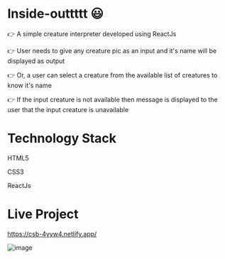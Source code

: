 # Inside-outtttt 😃

👉 A simple creature interpreter developed using ReactJs

👉 User needs to give any creature pic as an input and it's name will be displayed as output

👉 Or, a user can select a creature from the available list of creatures to know it's name

👉 If the input creature is not available then message is displayed to the user that the input creature is unavailable


# Technology Stack

HTML5

CSS3

ReactJs

# Live Project

https://csb-4yyw4.netlify.app/

![image](https://user-images.githubusercontent.com/48703875/135701155-6bc5e999-25d9-43c4-ad95-469221224fda.png)

